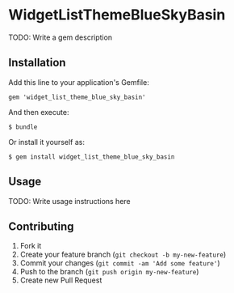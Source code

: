 # WidgetListThemeBlueSkyBasin

TODO: Write a gem description

## Installation

Add this line to your application's Gemfile:

    gem 'widget_list_theme_blue_sky_basin'

And then execute:

    $ bundle

Or install it yourself as:

    $ gem install widget_list_theme_blue_sky_basin

## Usage

TODO: Write usage instructions here

## Contributing

1. Fork it
2. Create your feature branch (`git checkout -b my-new-feature`)
3. Commit your changes (`git commit -am 'Add some feature'`)
4. Push to the branch (`git push origin my-new-feature`)
5. Create new Pull Request
